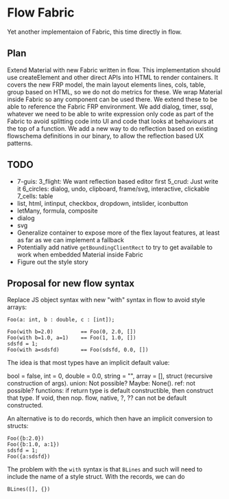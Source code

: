 # Flow Fabric

Yet another implementaion of Fabric, this time directly in flow.

## Plan

Extend Material with new Fabric written in flow.
This implementation should use createElement and other direct APIs into HTML to render containers.
It covers the new FRP model, the main layout elements lines, cols, table, group based on HTML, so we do not do metrics for these.
We wrap Material inside Fabric so any component can be used there. We extend these to be able to reference the Fabric FRP environment.
We add dialog, timer, ssql, whatever we need to be able to write expression only code as part of the Fabric to avoid splitting code into UI and code that looks at behaviours at the top of a function.
We add a new way to do reflection based on existing flowschema definitions in our binary, to allow the reflection based UX patterns.

## TODO

- 7-guis: 
   3_flight: We want reflection based editor first
   5_crud: Just write it
   6_circles: dialog, undo, clipboard, frame/svg, interactive, clickable
   7_cells: table
- list, html, intinput, checkbox, dropdown, intslider, iconbutton
- letMany, formula, composite
- dialog
- svg
- Generalize container to expose more of the flex layout features, at least as far as we can implement a fallback
- Potentially add native `getBoundingClientRect` to try to get available to work when embedded Material inside Fabric
- Figure out the style story

## Proposal for new flow syntax 

Replace JS object syntax with new "with" syntax in flow to avoid style arrays:

	Foo(a: int, b : double, c : [int]);

	Foo(with b=2.0) 		== Foo(0, 2.0, [])
	Foo(with b=1.0, a=1) 	== Foo(1, 1.0, [])
	sdsfd = 1;
	Foo(with a=sdsfd) 		== Foo(sdsfd, 0.0, [])

The idea is that most types have an implicit default value:

bool = false, int = 0, double = 0.0, string = "", array = [], struct (recursive construction of args).
union: Not possible?
Maybe: None().
ref: not possible?
functions: if return type is default constructible, then construct that type. If void, then nop.
flow, native, ?, ?? can not be default constructed.

An alternative is to do records, which then have an implicit conversion to structs:

	Foo({b:2.0})
	Foo({b:1.0, a:1})
	sdsfd = 1;
	Foo({a:sdsfd})

The problem with the `with` syntax is that `BLines` and such will need to include the name of a style struct.
With the records, we can do

	BLines([], {})

